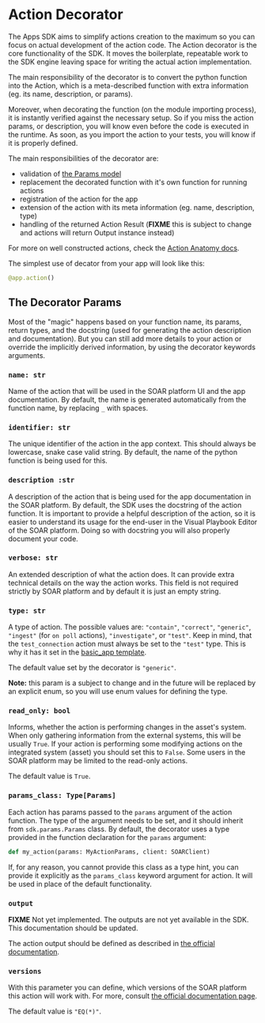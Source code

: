 # Action Decorator

The Apps SDK aims to simplify actions creation to the maximum so you can focus on actual development of the action code.
The Action decorator is the core functionality of the SDK. It moves the boilerplate, repeatable work to the SDK engine
leaving space for writing the actual action implementation.

The main responsibility of the decorator is to convert the python function into the Action, which is a meta-described
function with extra information (eg. its name, description, or params).

Moreover, when decorating the function (on the module importing process), it is instantly verified against the necessary
setup. So if you miss the action params, or description, you will know even before the code is executed in the runtime.
As soon, as you import the action to your tests, you will know if it is properly defined.

The main responsibilities of the decorator are:
- validation of [the Params model](./action_params.md)
- replacement the decorated function with it's own function for running actions
- registration of the action for the app
- extension of the action with its meta information (eg. name, description, type)
- handling of the returned Action Result (**FIXME** this is subject to change and actions will return Output instance instead)

For more on well constructed actions, check the [Action Anatomy docs](./action_anatomy.md).

The simplest use of decator from your app will look like this:

```python
@app.action()
```

## The Decorator Params

Most of the "magic" happens based on your function name, its params, return types, and the docstring (used for generating
the action description and documentation). But you can still add more details to your action or override the implicitly
derived information, by using the decorator keywords arguments.

### `name: str`

Name of the action that will be used in the SOAR platform UI and the app documentation. By default, the name is generated
automatically from the function name, by replacing `_` with spaces.

### `identifier: str`

The unique identifier of the action in the app context. This should always be lowercase, snake case valid string. By
default, the name of the python function is being used for this.

### `description :str`

A description of the action that is being used for the app documentation in the SOAR platform. By default, the SDK uses
the docstring of the action function. It is important to provide a helpful description of the action, so it is easier
to understand its usage for the end-user in the Visual Playbook Editor of the SOAR platform. Doing so with docstring
you will also properly document your code.

### `verbose: str`

An extended description of what the action does. It can provide extra technical details on the way the action works.
This field is not required strictly by SOAR platform and by default it is just an empty string.

### `type: str`

A type of action. The possible values are: `"contain"`, `"correct"`, `"generic"`,
`"ingest"` (for `on poll` actions), `"investigate"`, or `"test"`.
Keep in mind, that the `test_connection` action must always be set to the `"test"` type. This is why it has it set in
the [basic_app template](/app_templates/basic_app/src/app.py).

The default value set by the decorator is `"generic"`.

**Note:** this param is a subject to change and in the future will be replaced by an explicit enum, so you will use enum
values for defining the type.

### `read_only: bool`

Informs, whether the action is performing changes in the asset's system. When only gathering information from the external
systems, this will be usually `True`. If your action is performing some modifying actions on the integrated system (asset)
you should set this to `False`. Some users in the SOAR platform may be limited to the read-only actions.

The default value is `True`.

### `params_class: Type[Params]`

Each action has params passed to the `params` argument of the action function. The type of the argument needs to be set,
and it should inherit from `sdk.params.Params` class. By default, the decorator uses a type provided in the function
declaration for the `params` argument:

```python
def my_action(params: MyActionParams, client: SOARClient)
```

If, for any reason, you cannot provide this class as a type hint, you can provide it explicitly as the `params_class`
keyword argument for action. It will be used in place of the default functionality.

### `output`

**FIXME** Not yet implemented. The outputs are not yet available in the SDK. This documentation should be updated.

The action output should be defined as described in [the official documentation](https://docs.splunk.com/Documentation/SOAR/current/DevelopApps/Metadata#Action_Section:_Output).

### `versions`

With this parameter you can define, which versions of the SOAR platform this action will work with. For more, consult
[the official documentation page](https://docs.splunk.com/Documentation/SOAR/current/DevelopApps/Metadata#Action_Section:_Versions).

The default value is `"EQ(*)"`.
